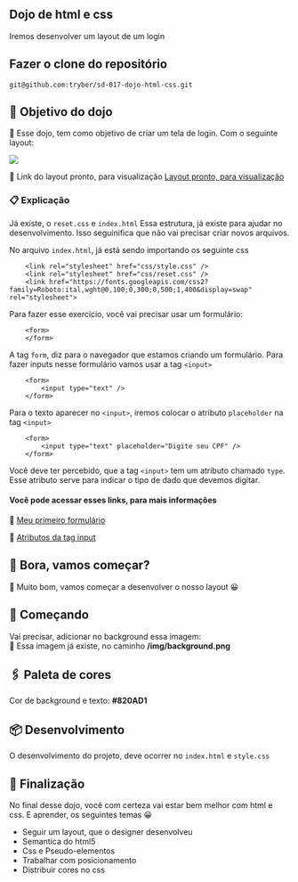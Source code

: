 ## Dojo de html e css
Iremos desenvolver um layout de um login

## Fazer o clone do repositório
```git@github.com:tryber/sd-017-dojo-html-css.git```

## 🎁 Objetivo do dojo
📌 Esse dojo, tem como objetivo de criar um tela de login. Com o seguinte layout:

<img src="https://github.com/tryber/sd-017-dojo-html-css/blob/main/img/layout-new.png" widt="750" />

📌 Link do layout pronto, para visualização
<a href="https://giovannirwp.github.io/html-css-layout/" target="_blank">Layout pronto, para visualização</a>

### 📋 Explicação
Já existe, o ```reset.css``` e ``` index.html ```
Essa estrutura, já existe para ajudar no desenvolvimento. Isso seguinifica que não vai precisar criar novos arquivos.

No arquivo ``` index.html ```, já está sendo importando os seguinte css
```     
    <link rel="stylesheet" href="css/style.css" />
    <link rel="stylesheet" href="css/reset.css" />
    <link href="https://fonts.googleapis.com/css2?family=Roboto:ital,wght@0,100;0,300;0,500;1,400&display=swap" rel="stylesheet">
```

Para fazer esse exercicio, você vai precisar usar um formulário:
``` 
    <form>
    </form>
```

A tag ```form```, diz para o navegador que estamos criando um formulário. Para fazer inputs nesse formulário vamos usar a tag ``` <input> ```
``` 
    <form>
        <input type="text" />
    </form>
```   

Para o texto aparecer no ``` <input> ```, iremos colocar o atributo ```placeholder``` na tag ``` <input> ```
``` 
    <form>
        <input type="text" placeholder="Digite seu CPF" />
    </form>
``` 

Você deve ter percebido, que a tag ```<input>``` tem um atributo chamado ```type```. Esse atributo serve para indicar o tipo de dado que devemos digitar.

#### Você pode acessar esses links, para mais informações

📌  <a href="https://developer.mozilla.org/pt-BR/docs/Learn/Forms/Your_first_form" target="_blank"> Meu primeiro formulário </a>

📌  <a href="https://developer.mozilla.org/pt-BR/docs/Web/HTML/Element/input" target="_blank"> Atributos da tag input </a>

## 🚀 Bora, vamos começar?
🔩 Muito bom, vamos começar a desenvolver o nosso layout 😀

## 🥇 Começando
Vai precisar, adicionar no background essa imagem:<br />
🔧 Essa imagem já existe, no caminho <strong>/img/background.png</strong>

## 🖇️ Paleta de cores
Cor de background e texto: <strong>#820AD1</strong>

## 📦 Desenvolvimento
O desenvolvimento do projeto, deve ocorrer no ``` index.html ``` e ``` style.css ```

## 🐾 Finalização

No final desse dojo, você com certeza vai estar bem melhor com html e css.
E aprender, os seguintes temas 😀

* Seguir um layout, que o designer desenvolveu
* Semantica do html5
* Css e Pseudo-elementos
* Trabalhar com posicionamento
* Distribuir cores no css
